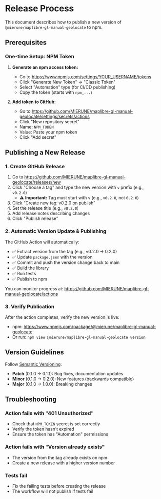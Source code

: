 # Release Process

This document describes how to publish a new version of `@mierune/maplibre-gl-manual-geolocate` to npm.

## Prerequisites

### One-time Setup: NPM Token

1. **Generate an npm access token:**
   - Go to https://www.npmjs.com/settings/YOUR_USERNAME/tokens
   - Click "Generate New Token" → "Classic Token"
   - Select "Automation" type (for CI/CD publishing)
   - Copy the token (starts with `npm_...`)

2. **Add token to GitHub:**
   - Go to https://github.com/MIERUNE/maplibre-gl-manual-geolocate/settings/secrets/actions
   - Click "New repository secret"
   - Name: `NPM_TOKEN`
   - Value: Paste your npm token
   - Click "Add secret"

## Publishing a New Release

### 1. Create GitHub Release

1. Go to https://github.com/MIERUNE/maplibre-gl-manual-geolocate/releases/new
2. Click "Choose a tag" and type the new version with `v` prefix (e.g., `v0.2.0`)
   - ⚠️ **Important:** Tag must start with `v` (e.g., `v0.2.0`, not `0.2.0`)
3. Click "Create new tag: v0.2.0 on publish"
4. Set the release title (e.g., `v0.2.0`)
5. Add release notes describing changes
6. Click "Publish release"

### 2. Automatic Version Update & Publishing

The GitHub Action will automatically:
- ✅ Extract version from the tag (e.g., v0.2.0 → 0.2.0)
- ✅ Update `package.json` with the version
- ✅ Commit and push the version change back to main
- ✅ Build the library
- ✅ Run tests
- ✅ Publish to npm

You can monitor progress at:
https://github.com/MIERUNE/maplibre-gl-manual-geolocate/actions

### 3. Verify Publication

After the action completes, verify the new version is live:
- npm: https://www.npmjs.com/package/@mierune/maplibre-gl-manual-geolocate
- Or run: `npm view @mierune/maplibre-gl-manual-geolocate version`

## Version Guidelines

Follow [Semantic Versioning](https://semver.org/):

- **Patch** (0.1.0 → 0.1.1): Bug fixes, documentation updates
- **Minor** (0.1.0 → 0.2.0): New features (backwards compatible)
- **Major** (0.1.0 → 1.0.0): Breaking changes

## Troubleshooting

### Action fails with "401 Unauthorized"
- Check that `NPM_TOKEN` secret is set correctly
- Verify the token hasn't expired
- Ensure the token has "Automation" permissions

### Action fails with "Version already exists"
- The version from the tag already exists on npm
- Create a new release with a higher version number

### Tests fail
- Fix the failing tests before creating the release
- The workflow will not publish if tests fail
